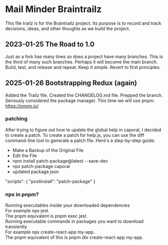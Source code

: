 # Mail Minder Braintrailz

This file trailz is for the Braintrailz project. Its purpose is to record and track decisions, ideas, and other thoughts as we build the project.

## 2023-01-25 The Road to 1.0

Just as a fork has many tines so does a project have many branches. This is the third of many such branches. Perhaps it will become the main branch. 
Build, test, and release and repeat. Keep it simple. Revert to first principles.

## 2025-01-26 Bootstrapping Redux (again)

Added the Trailz file. Created the CHANGELOG.md file. Prepped the branch.
Seriously considered the package manager. This time we will use pnpm.
https://pnpm.io/

### patching

After trying to figure out how to update the global help in caporal, I decided to create a patch.
To create a patch for help.js, you can use the diff command-line tool to generate a patch file. Here's a step-by-step guide:

* Make a Backup of the Original File
* Edit the File
* npm install patch-package@latest --save-dev
* npx patch-package caporal
* updated package.json

"scripts": {
  "postinstall": "patch-package"
}

### npx in pnpm?

Running executables inside your downloaded dependencies  
For example npx jest.  
The pnpm equivalent is pnpm exec jest.  
Running executable commands in packages you want to download transiently  
For example npx create-react-app my-app.  
The pnpm equivalent of this is pnpm dlx create-react-app my-app.  
